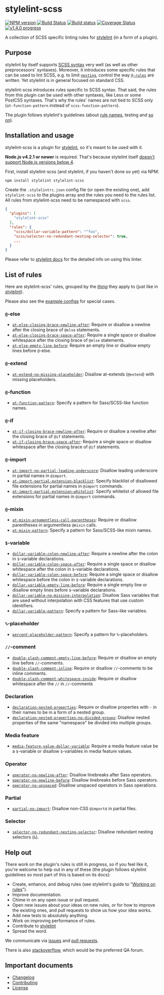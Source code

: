 # stylelint-scss

[![NPM version](https://img.shields.io/npm/v/stylelint-scss.svg)](https://www.npmjs.com/package/stylelint-scss)
[![Build Status](https://travis-ci.org/kristerkari/stylelint-scss.svg?branch=master)](https://travis-ci.org/kristerkari/stylelint-scss)
[![Build status](https://ci.appveyor.com/api/projects/status/xa12kju6qmvmqs1n/branch/master?svg=true)](https://ci.appveyor.com/project/kristerkari/stylelint-scss/branch/master)
[![Coverage Status](https://coveralls.io/repos/github/kristerkari/stylelint-scss/badge.svg?branch=master)](https://coveralls.io/github/kristerkari/stylelint-scss?branch=master)
[![v1.4.0 progress](http://progressed.io/bar/100?title=v1.4.0)](https://github.com/kristerkari/stylelint-scss/milestones/1.4.0)

A collection of SCSS specific linting rules for [stylelint](https://github.com/stylelint/stylelint) (in a form of a plugin).

## Purpose

stylelint by itself supports [SCSS syntax](http://stylelint.io/user-guide/css-processors/#parsing-non-standard-syntax) very well (as well as other preprocessors' syntaxes). Moreover, it introduces some specific rules that can be used to lint SCSS, e.g. to limit [`nesting`](http://stylelint.io/user-guide/rules/max-nesting-depth/), control the way [`@-rules`](http://stylelint.io/user-guide/rules/#at-rule) are written. Yet stylelint is in general focused on standard CSS.

stylelint-scss introduces rules specific to SCSS syntax. That said, the rules from this plugin can be used with other syntaxes, like Less or some PostCSS syntaxes. That's why the rules' names are not tied to SCSS only (`at-function-pattern` instead of `scss-function-pattern`).

The plugin follows stylelint's guidelines (about [rule names](http://stylelint.io/user-guide/about-rules/), testing and [so on](https://github.com/stylelint/stylelint/tree/master/docs/developer-guide)).

## Installation and usage

stylelint-scss is a plugin for [stylelint](http://stylelint.io/user-guide/), so it's meant to be used with it.

**Node.js v4.2.1 or newer** is required. That's because stylelint itself [doesn't support Node.js versions below 4](https://github.com/stylelint/stylelint/blob/master/package.json#L32).

First, install stylelint-scss (and stylelint, if you haven't done so yet) via NPM:

```
npm install stylelint stylelint-scss
```

Create the `.stylelintrc.json` config file (or open the existing one), add `stylelint-scss` to the plugins array and the rules you need to the rules list. All rules from stylelint-scss need to be namespaced with `scss`.

```json
{
  "plugins": [
    "stylelint-scss"
  ],
  "rules": {
    "scss/dollar-variable-pattern": "^foo",
    "scss/selector-no-redundant-nesting-selector": true,
    ...
  }
}
```

Please refer to [stylelint docs](http://stylelint.io/user-guide/) for the detailed info on using this linter.

## List of rules

Here are stylelint-scss' rules, grouped by the [*thing*](http://apps.workflower.fi/vocabs/css/en) they apply to (just like in [stylelint](http://stylelint.io/user-guide/about-rules/)).

Please also see the [example configs](./docs/examples/) for special cases.

### `@`-else

- [`at-else-closing-brace-newline-after`](./src/rules/at-else-closing-brace-newline-after/README.md): Require or disallow a newline after the closing brace of `@else` statements.
- [`at-else-closing-brace-space-after`](./src/rules/at-else-closing-brace-space-after/README.md): Require a single space or disallow whitespace after the closing brace of `@else` statements.
- [`at-else-empty-line-before`](./src/rules/at-else-empty-line-before/README.md): Require an empty line or disallow empty lines before `@`-else.

### `@`-extend

- [`at-extend-no-missing-placeholder`](./src/rules/at-extend-no-missing-placeholder/README.md): Disallow at-extends (`@extend`) with missing placeholders.

### `@`-function

- [`at-function-pattern`](./src/rules/at-function-pattern/README.md): Specify a pattern for Sass/SCSS-like function names.

### `@`-if

- [`at-if-closing-brace-newline-after`](./src/rules/at-if-closing-brace-newline-after/README.md): Require or disallow a newline after the closing brace of `@if` statements.
- [`at-if-closing-brace-space-after`](./src/rules/at-if-closing-brace-space-after/README.md): Require a single space or disallow whitespace after the closing brace of `@if` statements.

### `@`-import

- [`at-import-no-partial-leading-underscore`](./src/rules/at-import-no-partial-leading-underscore/README.md): Disallow leading underscore in partial names in `@import`.
- [`at-import-partial-extension-blacklist`](./src/rules/at-import-partial-extension-blacklist/README.md): Specify blacklist of disallowed file extensions for partial names in `@import` commands.
- [`at-import-partial-extension-whitelist`](./src/rules/at-import-partial-extension-whitelist/README.md): Specify whitelist of allowed file extensions for partial names in `@import` commands.

### `@`-mixin

- [`at-mixin-argumentless-call-parentheses`](./src/rules/at-mixin-argumentless-call-parentheses/README.md): Require or disallow parentheses in argumentless `@mixin` calls.
- [`at-mixin-pattern`](./src/rules/at-mixin-pattern/README.md): Specify a pattern for Sass/SCSS-like mixin names.

### `$`-variable

- [`dollar-variable-colon-newline-after`](./src/rules/dollar-variable-colon-newline-after/README.md): Require a newline after the colon in `$`-variable declarations.
- [`dollar-variable-colon-space-after`](./src/rules/dollar-variable-colon-space-after/README.md): Require a single space or disallow whitespace after the colon in `$`-variable declarations.
- [`dollar-variable-colon-space-before`](./src/rules/dollar-variable-colon-space-before/README.md): Require a single space or disallow whitespace before the colon in `$`-variable declarations.
- [`dollar-variable-empty-line-before`](./src/rules/dollar-variable-empty-line-before/README.md): Require a single empty line or disallow empty lines before `$`-variable declarations.
- [`dollar-variable-no-missing-interpolation`](./src/rules/dollar-variable-no-missing-interpolation/README.md): Disallow Sass variables that are used without interpolation with CSS features that use custom identifiers.
- [`dollar-variable-pattern`](./src/rules/dollar-variable-pattern/README.md): Specify a pattern for Sass-like variables.

### `%`-placeholder

- [`percent-placeholder-pattern`](./src/rules/percent-placeholder-pattern/README.md): Specify a pattern for `%`-placeholders.

### `//`-comment

- [`double-slash-comment-empty-line-before`](./src/rules/double-slash-comment-empty-line-before/README.md): Require or disallow an empty line before `//`-comments.
- [`double-slash-comment-inline`](./src/rules/double-slash-comment-inline/README.md): Require or disallow `//`-comments to be inline comments.
- [`double-slash-comment-whitespace-inside`](./src/rules/double-slash-comment-whitespace-inside/README.md): Require or disallow whitespace after the `//` in `//`-comments

### Declaration

- [`declaration-nested-properties`](./src/rules/declaration-nested-properties/README.md): Require or disallow properties with `-` in their names to be in a form of a nested group.
- [`declaration-nested-properties-no-divided-groups`](./src/rules/declaration-nested-properties-no-divided-groups/README.md): Disallow nested properties of the same "namespace" be divided into multiple groups.

### Media feature

- [`media-feature-value-dollar-variable`](./src/rules/media-feature-value-dollar-variable/README.md): Require a media feature value be a `$`-variable or disallow `$`-variables in media feature values.

### Operator

- [`operator-no-newline-after`](./src/rules/operator-no-newline-after/README.md): Disallow linebreaks after Sass operators.
- [`operator-no-newline-before`](./src/rules/operator-no-newline-before/README.md): Disallow linebreaks before Sass operators.
- [`operator-no-unspaced`](./src/rules/operator-no-unspaced/README.md): Disallow unspaced operators in Sass operations.

### Partial

- [`partial-no-import`](./src/rules/partial-no-import/README.md): Disallow non-CSS `@import`s in partial files.

### Selector

- [`selector-no-redundant-nesting-selector`](./src/rules/selector-no-redundant-nesting-selector/README.md): Disallow redundant nesting selectors (`&`).

## Help out

There work on the plugin's rules is still in progress, so if you feel like it, you're welcome to help out in any of these (the plugin follows stylelint guidelines so most part of this is based on its docs):

* Create, enhance, and debug rules (see stylelint's guide to "[Working on rules](https://github.com/stylelint/stylelint/blob/master/docs/developer-guide/rules.md)").
* Improve documentation.
* Chime in on any open issue or pull request.
* Open new issues about your ideas on new rules, or for how to improve the existing ones, and pull requests to show us how your idea works.
* Add new tests to absolutely anything.
* Work on improving performance of rules.
* Contribute to [stylelint](https://github.com/stylelint/stylelint)
* Spread the word.

We communicate via [issues](https://github.com/kristerkari/stylelint-scss/issues) and [pull requests](https://github.com/kristerkari/stylelint-scss/pulls).

There is also [stackoverflow](http://stackoverflow.com/questions/tagged/stylelint), which would be the preferred QA forum.

## Important documents

- [Changelog](./CHANGELOG.md)
- [Contributing](./CONTRIBUTING.md)
- [License](./LICENSE)

